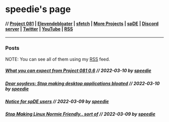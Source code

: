 # speedie's page

#### // [Project 081](https://p081.github.io) | [Elevendebloater](https://spdgmr.github.io/elevendebloater) | [sfetch](https://spdgmr.github.io/sfetch) | [More Projects](https://spdgmr.github.io/projects) | [spDE](https://speedie-de.github.io) | [Discord server](https://ffdiscord.github.io) | [Twitter](https://nitter.net/spdgmr) | [YouTube](https://invidious.namazso.eu/speedie) | [RSS](https://raw.githubusercontent.com/spdgmr/posts/main/rss.xml)
--------------
### Posts

NOTE: You can see all of them using my [RSS](https://raw.githubusercontent.com/spdgmr/posts/main/rss.xml) feed.

##### [What you can expect from Project 081 0.6](https://spdgmr.github.io/post04) // 2022-03-10 by [speedie](https://spdgmr.github.io)
##### [Dear soydevs: Stop making desktop applications bloated](https://spdgmr.github.io/post03) // 2022-03-10 by [speedie](https://spdgmr.github.io)
##### [Notice for spDE users](https://spdgmr.github.io/post02) // 2022-03-09 by [speedie](https://spdgmr.github.io)
##### [Stop Making Linux Normie Friendly.. sort of](https://spdgmr.github.io/post01) // 2022-03-09 by [speedie](https://spdgmr.github.io)


